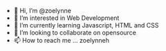 - 👋 Hi, I’m @zoelynne
- 👀 I’m interested in Web Development
- 🌱 I’m currently learning Javascript, HTML and CSS
- 💞️ I’m looking to collaborate on opensource
- 📫 How to reach me ... zoelynneh

<!---
zoelynne/zoelynne is a ✨ special ✨ repository because its `README.md` (this file) appears on your GitHub profile.
You can click the Preview link to take a look at your changes.
--->
